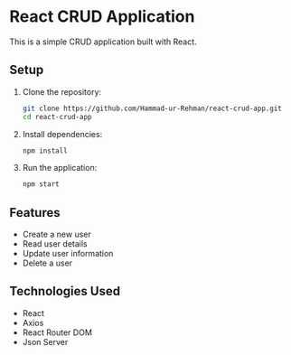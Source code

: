 # React CRUD Application

This is a simple CRUD application built with React.

## Setup

1. Clone the repository:
    ```bash
    git clone https://github.com/Hammad-ur-Rehman/react-crud-app.git
    cd react-crud-app
    ```

2. Install dependencies:
    ```bash
    npm install
    ```

3. Run the application:
    ```bash
    npm start
    ```

## Features

- Create a new user
- Read user details
- Update user information
- Delete a user

## Technologies Used

- React
- Axios
- React Router DOM
- Json Server
